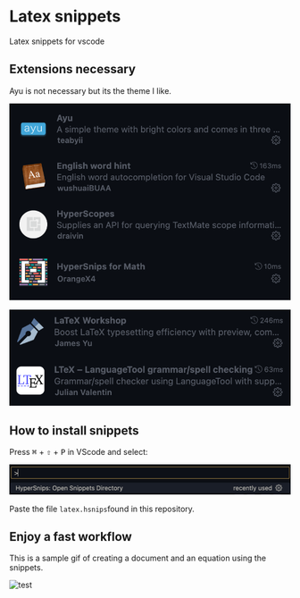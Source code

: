 # Latex snippets

Latex snippets for vscode


## Extensions necessary

Ayu is not necessary but its the theme I like.

![Extensions1](Images/Extensions1.png)

![Extensions2](Images/Extensions2.png)

## How to install snippets

Press <kbd>⌘</kbd> + <kbd>⇧</kbd> + <kbd>P</kbd> in VScode and select:

![Snippets](Images/Snippets.png)

Paste the file `latex.hsnips`found in this repository.


## Enjoy a fast workflow

This is a sample gif of creating a document and an equation using the snippets.

![test](Images/test.gif)